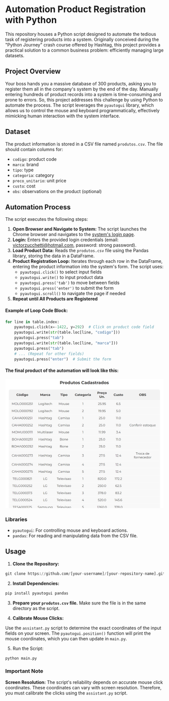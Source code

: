 # Automation Product Registration with Python

This repository houses a Python script designed to automate the tedious task of registering products into a system. Originally conceived during the "Python Journey" crash course offered by Hashtag, this project provides a practical solution to a common business problem: efficiently managing large datasets.

## Project Overview

Your boss hands you a massive database of 300 products, asking you to register them all in the company's system by the end of the day. Manually entering hundreds of product records into a system is time-consuming and prone to errors. So, this project addresses this challenge by using Python to automate the process. The script leverages the ```pyautogui``` library, which allows us to control the mouse and keyboard programmatically, effectively mimicking human interaction with the system interface.

## Dataset

The product information is stored in a CSV file named ```produtos.csv```. The file should contain columns for:

- ``codigo``: product code
- ``marca``: brand
- ``tipo``: type
- ``categoria``: category
- ``preco_unitario``: unit price
- ``custo``: cost
- ``obs``: observations on the product (optional)

## Automation Process

The script executes the following steps:

1. **Open Browser and Navigate to System:** The script launches the Chrome browser and navigates to the [system's login page](https://dlp.hashtagtreinamentos.com/python/intensivao/login).
2. **Login:** Enters the provided login credentials (email: victorzucchetti@hotmail.com, password: strong password).
3. **Load Product Data:** Reads the ``produtos.csv`` file using the Pandas library, storing the data in a DataFrame.
4. **Product Registration Loop:** Iterates through each row in the DataFrame, entering the product information into the system's form. The script uses:
    - ``pyautogui.click()`` to select input fields
    - ``pyautogui.write()`` to input product data
    - ``pyautogui.press('tab')`` to move between fields
    - ``pyautogui.press('enter')`` to submit the form
    - ``pyautogui.scroll()`` to navigate the page if needed
5. **Repeat until All Products are Registered**

#### Example of Loop Code Block:

```python
for line in table.index:
    pyautogui.click(x=-1422, y=292)  # Click on product code field
    pyautogui.write(str(table.loc[line, "codigo"]))
    pyautogui.press("tab")
    pyautogui.write(str(table.loc[line, "marca"]))
    pyautogui.press("tab")
    # ... (Repeat for other fields)
    pyautogui.press("enter")  # Submit the form
```
#### The final product of the automation will look like this:

![registered products](image.png)

### Libraries

- ``pyautogui``: For controlling mouse and keyboard actions.
- ``pandas``: For reading and manipulating data from the CSV file.

## Usage

1. **Clone the Repository:**
```python
git clone https://github.com/[your-username]/[your-repository-name].git
```

2. **Install Dependencies:**
```python
pip install pyautogui pandas
```

3. **Prepare your ``produtos.csv`` file.** Make sure the file is in the same directory as the script.

4. **Calibrate Mouse Clicks:**

Use the ``assistant.py`` script to determine the exact coordinates of the input fields on your screen. The ``pyautogui.position()`` function will print the mouse coordinates, which you can then update in ``main.py``.

5. Run the Script:
```python
python main.py
```

### Important Note
**Screen Resolution:** The script's reliability depends on accurate mouse click coordinates. These coordinates can vary with screen resolution. Therefore, you must calibrate the clicks using the ``assistant.py`` script.
